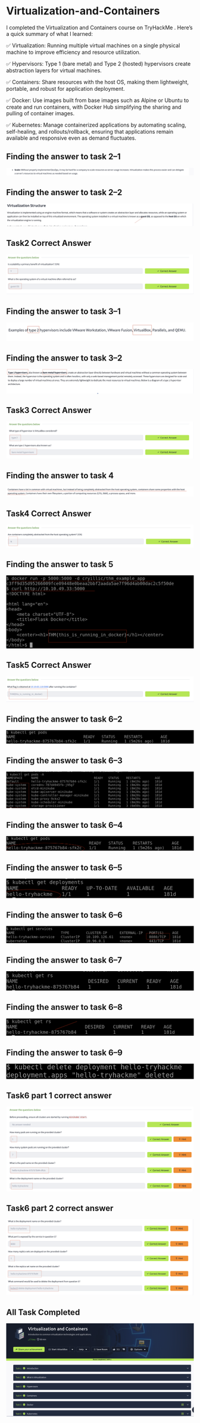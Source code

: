 # Virtualization-and-Containers

I completed the Virtualization and Containers course on TryHackMe . Here’s a quick summary of what I learned:

✅ Virtualization: Running multiple virtual machines on a single physical machine to improve efficiency and resource utilization.

✅ Hypervisors: Type 1 (bare metal) and Type 2 (hosted) hypervisors create abstraction layers for virtual machines.

✅ Containers: Share resources with the host OS, making them lightweight, portable, and robust for application deployment.

✅ Docker: Use images built from base images such as Alpine or Ubuntu to create and run containers, with Docker Hub simplifying the sharing and pulling of container images.

✅ Kubernetes: Manage containerized applications by automating scaling, self-healing, and rollouts/rollback, ensuring that applications remain available and responsive even as demand fluctuates.

## Finding the answer to task 2–1
![Screenshot](FindingTheAnswerToTask2-1.png)

## Finding the answer to task 2–2
![Screenshot](FindingTheAnswerToTask2-2.png)

## Task2 Correct Answer
![Screenshot](Task2CorrectAnswer.png)

## Finding the answer to task 3–1
![Screenshot](FindingTheAnswerToTask3-1.png)

## Finding the answer to task 3–2
![Screenshot](FindingTheAnswerToTask3-2.png)

## Task3 Correct Answer
![Screenshot](Task3CorrectAnswer.png)

## Finding the answer to task 4
![Screenshot](FindingTheAnswerToTask4.png)

## Task4 Correct Answer
![Screenshot](Task4CorrectAnswer.png)

## Finding the answer to task 5
![Screenshot](FindingTheAnswerToTask5.png)

## Task5 Correct Answer
![Screenshot](Task5CorrectAnswer.png)

## Finding the answer to task 6–2
![Screenshot](FindingTheAnswersToTask6-2.png)

## Finding the answer to task 6–3
![Screenshot](FindingTheAnswersToTask6-3.png)

## Finding the answer to task 6–4
![Screenshot](FindingTheAnswersToTask6-4.png)

## Finding the answer to task 6–5
![Screenshot](FindingTheAnswerToTask6-5.png)

## Finding the answer to task 6–6
![Screenshot](FindingTheAnswerToTask6-6.png)

## Finding the answer to task 6–7
![Screenshot](FindingTheAnswerToTask6-7.png)

## Finding the answer to task 6–8
![Screenshot](FindingTheAnswerToTask6-8.png)

## Finding the answer to task 6–9
![Screenshot](FindingTheAnswerToTask6-9.png)

## Task6 part 1 correct answer
![Screenshot](Task6Part1CorrectAnswer.png)

## Task6 part 2 correct answer
![Screenshot](Task6Part2CorrectAnswer.png)

## All Task Completed
![Screenshot](AllTaskCompleted.png)
